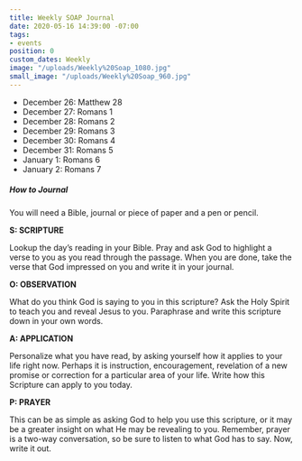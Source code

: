 ```yaml
---
title: Weekly SOAP Journal
date: 2020-05-16 14:39:00 -07:00
tags:
- events
position: 0
custom_dates: Weekly
image: "/uploads/Weekly%20Soap_1080.jpg"
small_image: "/uploads/Weekly%20Soap_960.jpg"
---
```


* December 26: Matthew 28
* December 27: Romans 1
* December 28: Romans 2
* December 29: Romans 3
* December 30: Romans 4
* December 31: Romans 5
* January 1: Romans 6
* January 2: Romans 7

##### How to Journal

You will need a Bible, journal or piece of paper and a pen or pencil.

**S: SCRIPTURE**

Lookup the day’s reading in your Bible. Pray and ask God to highlight a verse to you as you read through the passage. When you are done, take the verse that God impressed on you and write it in your journal.

**O: OBSERVATION**

What do you think God is saying to you in this scripture? Ask the Holy Spirit to teach you and reveal Jesus to you. Paraphrase and write this scripture down in your own words.

**A: APPLICATION**

Personalize what you have read, by asking yourself how it applies to your life right now. Perhaps it is instruction, encouragement, revelation of a new promise or correction for a particular area of your life. Write how this Scripture can apply to you today.

**P: PRAYER**

This can be as simple as asking God to help you use this scripture, or it may be a greater insight on what He may be revealing to you. Remember, prayer is a two-way conversation, so be sure to listen to what God has to say. Now, write it out.